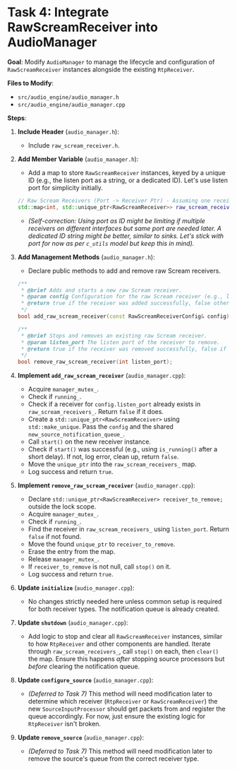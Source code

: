 # Task 4: Integrate RawScreamReceiver into AudioManager

**Goal**: Modify `AudioManager` to manage the lifecycle and configuration of `RawScreamReceiver` instances alongside the existing `RtpReceiver`.

**Files to Modify**:
*   `src/audio_engine/audio_manager.h`
*   `src/audio_engine/audio_manager.cpp`

**Steps**:

1.  **Include Header** (`audio_manager.h`):
    *   Include `raw_scream_receiver.h`.

2.  **Add Member Variable** (`audio_manager.h`):
    *   Add a map to store `RawScreamReceiver` instances, keyed by a unique ID (e.g., the listen port as a string, or a dedicated ID). Let's use listen port for simplicity initially.
    ```cpp
    // Raw Scream Receivers (Port -> Receiver Ptr) - Assuming one receiver per port
    std::map<int, std::unique_ptr<RawScreamReceiver>> raw_scream_receivers_;
    ```
    *   *(Self-correction: Using port as ID might be limiting if multiple receivers on different interfaces but same port are needed later. A dedicated ID string might be better, similar to sinks. Let's stick with port for now as per `c_utils` model but keep this in mind).*

3.  **Add Management Methods** (`audio_manager.h`):
    *   Declare public methods to add and remove raw Scream receivers.
    ```cpp
    /**
     * @brief Adds and starts a new raw Scream receiver.
     * @param config Configuration for the raw Scream receiver (e.g., listen port).
     * @return true if the receiver was added successfully, false otherwise.
     */
    bool add_raw_scream_receiver(const RawScreamReceiverConfig& config);

    /**
     * @brief Stops and removes an existing raw Scream receiver.
     * @param listen_port The listen port of the receiver to remove.
     * @return true if the receiver was removed successfully, false if not found.
     */
    bool remove_raw_scream_receiver(int listen_port);
    ```

4.  **Implement `add_raw_scream_receiver`** (`audio_manager.cpp`):
    *   Acquire `manager_mutex_`.
    *   Check if `running_`.
    *   Check if a receiver for `config.listen_port` already exists in `raw_scream_receivers_`. Return `false` if it does.
    *   Create a `std::unique_ptr<RawScreamReceiver>` using `std::make_unique`. Pass the `config` and the shared `new_source_notification_queue_`.
    *   Call `start()` on the new receiver instance.
    *   Check if `start()` was successful (e.g., using `is_running()` after a short delay). If not, log error, clean up, return `false`.
    *   Move the `unique_ptr` into the `raw_scream_receivers_` map.
    *   Log success and return `true`.

5.  **Implement `remove_raw_scream_receiver`** (`audio_manager.cpp`):
    *   Declare `std::unique_ptr<RawScreamReceiver> receiver_to_remove;` outside the lock scope.
    *   Acquire `manager_mutex_`.
    *   Check if `running_`.
    *   Find the receiver in `raw_scream_receivers_` using `listen_port`. Return `false` if not found.
    *   Move the found `unique_ptr` to `receiver_to_remove`.
    *   Erase the entry from the map.
    *   Release `manager_mutex_`.
    *   If `receiver_to_remove` is not null, call `stop()` on it.
    *   Log success and return `true`.

6.  **Update `initialize`** (`audio_manager.cpp`):
    *   No changes strictly needed here unless common setup is required for both receiver types. The notification queue is already created.

7.  **Update `shutdown`** (`audio_manager.cpp`):
    *   Add logic to stop and clear all `RawScreamReceiver` instances, similar to how `RtpReceiver` and other components are handled. Iterate through `raw_scream_receivers_`, call `stop()` on each, then `clear()` the map. Ensure this happens *after* stopping source processors but *before* clearing the notification queue.

8.  **Update `configure_source`** (`audio_manager.cpp`):
    *   *(Deferred to Task 7)* This method will need modification later to determine which receiver (`RtpReceiver` or `RawScreamReceiver`) the new `SourceInputProcessor` should get packets from and register the queue accordingly. For now, just ensure the existing logic for `RtpReceiver` isn't broken.

9.  **Update `remove_source`** (`audio_manager.cpp`):
    *   *(Deferred to Task 7)* This method will need modification later to remove the source's queue from the correct receiver type.
